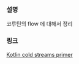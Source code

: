 ### 설명
코루틴의 flow 에 대해서 정리

### 링크
[Kotlin cold streams primer](https://www.notion.so/beokbeok/Kotlin-cold-streams-primer-f670b33f020549a4b90f5a6179254075)
